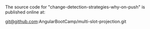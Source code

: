 The source code for "change-detection-strategies-why-on-push" is published online at:

git@github.com:AngularBootCamp/multi-slot-projection.git
